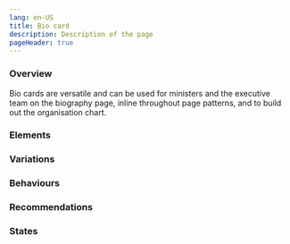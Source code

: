```yaml
---
lang: en-US
title: Bio card
description: Description of the page
pageHeader: true
---
```


### Overview
Bio cards are versatile and can be used for ministers and the executive team on the biography page, inline throughout page patterns, and to build out the organisation chart.

### Elements
<DemoBioCard />
<SearchFilter />

### Variations


### Behaviours

### Recommendations

### States